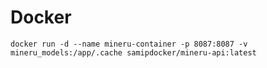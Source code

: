 # Docker

```shell
docker run -d --name mineru-container -p 8087:8087 -v mineru_models:/app/.cache samipdocker/mineru-api:latest
```
